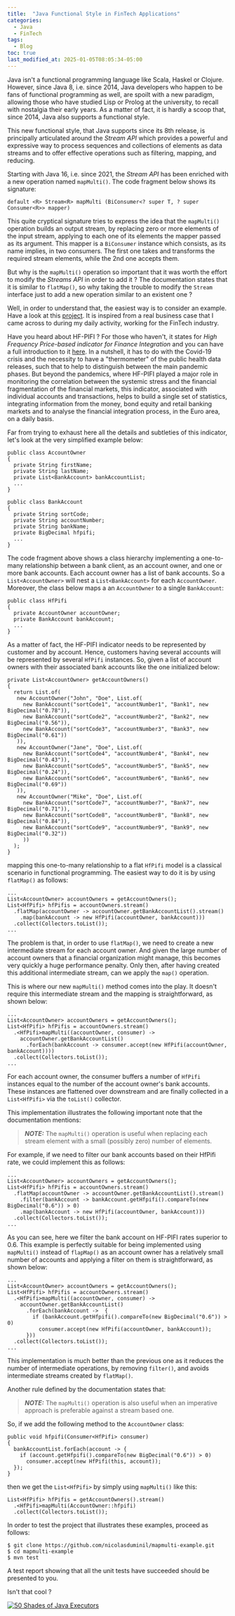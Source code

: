 ```yaml
---
title:  "Java Functional Style in FinTech Applications"
categories:
  - Java
  - FinTech
tags:
  - Blog
toc: true
last_modified_at: 2025-01-05T08:05:34-05:00
---
```


Java isn't a functional programming language like Scala, Haskel or Clojure.
However, since Java 8, i.e. since 2014, Java developers who happen to be fans
of functional programming as well, are spoilt with a new paradigm, allowing
those who have studied Lisp or Prolog at the university, to recall with nostalgia
their early years. As a matter of fact, it is hardly a scoop that, since 2014,
Java also supports a functional style.

This new functional style, that Java supports since its 8th release, is principally
articulated around the *Stream API* which provides a powerful and expressive way
to process sequences and collections of elements as data streams and to offer
effective operations such as filtering, mapping, and reducing.

Starting with Java 16, i.e. since 2021, the *Stream API* has been enriched with
a new operation named `mapMulti()`. The code fragment below shows its signature:

    default <R> Stream<R> mapMulti (BiConsumer<? super T, ? super Consumer<R>> mapper)

This quite cryptical signature tries to express the idea that the `mapMulti()`
operation builds an output stream, by replacing zero or more elements of the input
stream, applying to each one of its elements the mapper passed as its argument.
This mapper is a `BiConsumer` instance which consists, as its name implies, in
two consumers. The first one takes and transforms the required stream elements,
while the 2nd one accepts them.

But why is the `mapMulti()` operation so important that it was worth the effort
to modify the *Streams API* in order to add it ? The documentation states that
it is similar to `flatMap()`, so why taking the trouble to modify the `Stream`
interface just to add a new operation similar to an existent one ?

Well, in order to understand that, the easiest way is to consider an example.
Have a look at this [project](https://github.com/nicolasduminil/mapmulti-example.git). It is inspired from a real business case that I came
across to during my daily activity, working for the FinTech industry.

Have you heard about HF-PIFI ? For those who haven't, it states for *High Frequency
Price-based indicator for Finance Integration* and you can have a full introduction
to it [here](https://shorturl.at/cpE5H). In a nutshell, it has to do with the
Covid-19 crisis and the necessity to have a "thermometer" of the public health
data releases, such that to help to distinguish between the main pandemic phases.
But beyond the pandemics, where HF-PIFI played a major role in monitoring the
correlation between the systemic stress and the financial fragmentation of the
financial markets, this indicator, associated with individual accounts and transactions,
helps to build a single set of statistics, integrating information from the money,
bond equity and retail banking markets and to analyse the financial integration
process, in the Euro area, on a daily basis.

Far from trying to exhaust here all the details and subtleties of this indicator,
let's look at the very simplified example below:

    public class AccountOwner
    {
      private String firstName;
      private String lastName;
      private List<BankAccount> bankAccountList;
      ...
    }

    public class BankAccount
    {
      private String sortCode;
      private String accountNumber;
      private String bankName;
      private BigDecimal hfpifi;
      ...
    }

The code fragment above shows a class hierarchy implementing a one-to-many
relationship between a bank client, as an account owner, and one or more bank
accounts. Each account owner has a list of bank accounts. So a `List<AccountOwner>`
will nest a `List<BankAccount>` for each `AccountOwner`. Moreover, the class below
maps a an `AccountOwner` to a single `BankAccount`:

    public class HfPifi
    {
      private AccountOwner accountOwner;
      private BankAccount bankAccount;
      ...
    }

As a matter of fact, the HF-PIFI indicator needs to be represented by customer
and by account. Hence, customers having several accounts will be represented
by several `HfPifi` instances. So, given a list of account owners with their
associated bank accounts like the one initialized below:

    private List<AccountOwner> getAccountOwners()
    {
      return List.of(
       new AccountOwner("John", "Doe", List.of(
         new BankAccount("sortCode1", "accountNumber1", "Bank1", new BigDecimal("0.78")),
         new BankAccount("sortCode2", "accountNumber2", "Bank2", new BigDecimal("0.56")),
         new BankAccount("sortCode3", "accountNumber3", "Bank3", new BigDecimal("0.61"))
       )),
       new AccountOwner("Jane", "Doe", List.of(
         new BankAccount("sortCode4", "accountNumber4", "Bank4", new BigDecimal("0.43")),
         new BankAccount("sortCode5", "accountNumber5", "Bank5", new BigDecimal("0.24")),
         new BankAccount("sortCode6", "accountNumber6", "Bank6", new BigDecimal("0.69"))
       )),
       new AccountOwner("Mike", "Doe", List.of(
         new BankAccount("sortCode7", "accountNumber7", "Bank7", new BigDecimal("0.71")),
         new BankAccount("sortCode8", "accountNumber8", "Bank8", new BigDecimal("0.84")),
         new BankAccount("sortCode9", "accountNumber9", "Bank9", new BigDecimal("0.32"))
         ))
      );
    }

mapping this one-to-many relationship to a flat `HfPifi` model is a classical
scenario in functional programming. The easiest way to do it is by using `flatMap()`
as follows:

    ...
    List<AccountOwner> accountOwners = getAccountOwners();
    List<HfPifi> hfPifis = accountOwners.stream()
      .flatMap(accountOwner -> accountOwner.getBankAccountList().stream()
        .map(bankAccount -> new HfPifi(accountOwner, bankAccount)))
      .collect(Collectors.toList());
    ...

The problem is that, in order to use `flatMap()`, we need to create a new
intermediate stream for each account owner. And given the large number of
account owners that a financial organization might manage, this becomes very
quickly a huge performance penalty. Only then, after having created this additional
intermediate stream, can we apply the `map()` operation.

This is where our new `mapMulti()` method comes into the play. It doesn't require
this intermediate stream and the mapping is straightforward, as shown below:

    ...
    List<AccountOwner> accountOwners = getAccountOwners();
    List<HfPifi> hfPifis = accountOwners.stream()
      .<HfPifi>mapMulti((accountOwner, consumer) ->
        accountOwner.getBankAccountList()
          .forEach(bankAccount -> consumer.accept(new HfPifi(accountOwner, bankAccount))))
      .collect(Collectors.toList());
    ...

For each account owner, the consumer buffers a number of `HfPifi` instances
equal to the number of the account owner's bank accounts. These instances are
flattened over downstream and are finally collected in a `List<HfPifi>` via the
`toList()` collector.

This implementation illustrates the following important note that the documentation
mentions:

> **_NOTE:_**  The `mapMulti()` operation is useful when replacing each stream
> element with a small (possibly zero) number of elements.

For example, if we need to filter our bank accounts based on their HfPifi rate,
we could implement this as follows:

    ...
    List<AccountOwner> accountOwners = getAccountOwners();
    List<HfPifi> hfPifis = accountOwners.stream()
      .flatMap(accountOwner -> accountOwner.getBankAccountList().stream()
        .filter(bankAccount -> bankAccount.getHfpifi().compareTo(new BigDecimal("0.6")) > 0)
        .map(bankAccount -> new HfPifi(accountOwner, bankAccount)))
      .collect(Collectors.toList());
    ...

As you can see, here we filter the bank account on HF-PIFI rates superior to 0.6.
This example is perfectly suitable for being implemented using `mapMulti()` instead
of `flapMap()` as an account owner has a relatively small number of accounts and
applying a filter on them is straightforward, as shown below:

    ...
    List<AccountOwner> accountOwners = getAccountOwners();
    List<HfPifi> hfPifis = accountOwners.stream()
      .<HfPifi>mapMulti((accountOwner, consumer) ->
        accountOwner.getBankAccountList()
          .forEach(bankAccount ->  {
            if (bankAccount.getHfpifi().compareTo(new BigDecimal("0.6")) > 0)
              consumer.accept(new HfPifi(accountOwner, bankAccount));
          }))
      .collect(Collectors.toList());
    ...

This implementation is much better than the previous one  as it reduces
the number of intermediate operations, by removing `filter()`, and avoids
intermediate streams created by `flatMap()`.

Another rule defined by the documentation states that:

> **_NOTE:_** The `mapMulti()` operation is also useful when an imperative approach
> is preferable against a stream based one.

So, if we add the following method to the `AccountOwner` class:

    public void hfpifi(Consumer<HfPifi> consumer)
    {
      bankAccountList.forEach(account -> {
        if (account.getHfpifi().compareTo(new BigDecimal("0.6")) > 0)
          consumer.accept(new HfPifi(this, account));
      });
    }

then we get the `List<HfPifi>` by simply using `mapMulti()` like this:

    List<HfPifi> hfPifis = getAccountOwners().stream()
      .<HfPifi>mapMulti(AccountOwner::hfpifi)
      .collect(Collectors.toList());

In order to test the project that illustrates these examples, proceed as follows:

    $ git clone https://github.com/nicolasduminil/mapmulti-example.git
    $ cd mapmulti-example
    $ mvn test

A test report showing that all the unit tests have succeeded should be presented to you.

Isn't that cool ?

[![50 Shades of Java Executors](/assets/images/executors.png)](https://shorturl.at/ohTjM)
